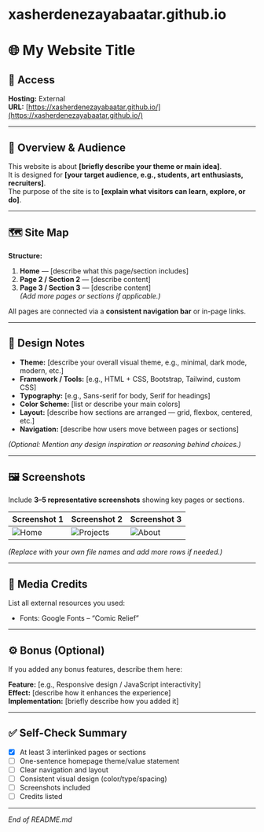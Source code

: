# xasherdenezayabaatar.github.io

# 🌐 My Website Title

## 🔗 Access
**Hosting:** External  
**URL:** [https://xasherdenezayabaatar.github.io/](https://xasherdenezayabaatar.github.io/)

---

## 🧭 Overview & Audience
This website is about **[briefly describe your theme or main idea]**.  
It is designed for **[your target audience, e.g., students, art enthusiasts, recruiters]**.  
The purpose of the site is to **[explain what visitors can learn, explore, or do]**.

---

## 🗺️ Site Map
**Structure:**
1. **Home** — [describe what this page/section includes]  
2. **Page 2 / Section 2** — [describe content]  
3. **Page 3 / Section 3** — [describe content]  
*(Add more pages or sections if applicable.)*

All pages are connected via a **consistent navigation bar** or in-page links.

---

## 🎨 Design Notes
- **Theme:** [describe your overall visual theme, e.g., minimal, dark mode, modern, etc.]  
- **Framework / Tools:** [e.g., HTML + CSS, Bootstrap, Tailwind, custom CSS]  
- **Typography:** [e.g., Sans-serif for body, Serif for headings]  
- **Color Scheme:** [list or describe your main colors]  
- **Layout:** [describe how sections are arranged — grid, flexbox, centered, etc.]  
- **Navigation:** [describe how users move between pages or sections]  

*(Optional: Mention any design inspiration or reasoning behind choices.)*

---

## 🖼️ Screenshots
Include **3–5 representative screenshots** showing key pages or sections.  

| Screenshot 1 | Screenshot 2 | Screenshot 3 |
|---------------|---------------|---------------|
| ![Home](screenshots/home.png) | ![Projects](screenshots/projects.png) | ![About](screenshots/about.png) |

*(Replace with your own file names and add more rows if needed.)*

---

## 📸 Media Credits
List all external resources you used:  
- Fonts: Google Fonts – “Comic Relief”

---

## ⚙️ Bonus (Optional)
If you added any bonus features, describe them here:

**Feature:** [e.g., Responsive design / JavaScript interactivity]  
**Effect:** [describe how it enhances the experience]  
**Implementation:** [briefly describe how you added it]  

---

## ✅ Self-Check Summary
- [x] At least 3 interlinked pages or sections  
- [ ] One-sentence homepage theme/value statement  
- [ ] Clear navigation and layout  
- [ ] Consistent visual design (color/type/spacing)  
- [ ] Screenshots included  
- [ ] Credits listed  

---

*End of README.md*
